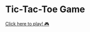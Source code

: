 # Tic-Tac-Toe Game 

<a href="https://imcagla.github.io/" target="_blank">Click here to play! 🎮</a>

